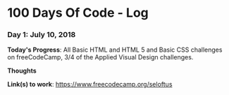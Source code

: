 # 100 Days Of Code - Log

### Day 1: July 10, 2018

**Today's Progress**: All Basic HTML and HTML 5 and Basic CSS challenges on freeCodeCamp, 3/4 of the Applied Visual Design challenges.

**Thoughts** 

**Link(s) to work**: https://www.freecodecamp.org/seloftus
